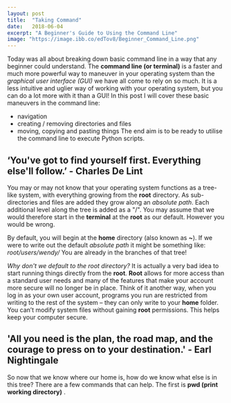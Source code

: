 ```yaml
---
layout: post
title:  "Taking Command"
date:   2018-06-04
excerpt: "A Beginner's Guide to Using the Command Line"
image: "https://image.ibb.co/edTov8/Beginner_Command_Line.png"
---
```


Today was all about breaking down basic command line in a way that any beginner could understand.
The __command line (or terminal)__ is a faster and much more powerful way to maneuver in your operating system than the _graphical user interface (GUI)_ we have all come to rely on so much. It is a less intuitive and uglier way of working with your operating system, but you can do a lot more with it than a GUI! In this post I will cover these basic maneuvers in the command line:
*   navigation
*   creating / removing directories and files
*   moving, copying and pasting things
The end aim is to be ready to utilise the command line to execute Python scripts.

## ‘You've got to find yourself first. Everything else'll follow.’ - Charles De Lint

You may or may not know that your operating system functions as a tree-like system, with everything growing from the __root__ directory. As sub-directories and files are added they grow along an _absolute path_. Each additional level along the tree is added as a "/".
You may assume that we would therefore start in the __terminal__ at the __root__ as our default. However you would be wrong.

By default, you will begin at the __home__ directory (also known as __~__). If we were to write out the default _absolute path_ it might be something like: _root/users/wendy/_
You are already in the branches of that tree!

_Why don't we default to the root directory?_
It is actually a very bad idea to start running things directly from the __root__. __Root__ allows for more access than a standard user needs and many of the features that make your account more secure will no longer be in place. Think of it another way, when you log in as your own user account, programs you run are restricted from writing to the rest of the system – they can only write to your __home__ folder. You can’t modify system files without gaining __root__ permissions. This helps keep your computer secure.

## 'All you need is the plan, the road map, and the courage to press on to your destination.' - Earl Nightingale

So now that we know where our home is, how do we know what else is in this tree? There are a few commands that can help. The first is __pwd (print working directory)__ . 
